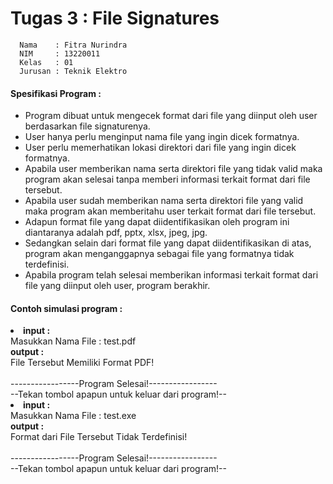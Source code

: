 # Tugas 3 : File Signatures
```shell
  Nama    : Fitra Nurindra
  NIM     : 13220011
  Kelas   : 01
  Jurusan : Teknik Elektro
```
<h4> Spesifikasi Program : </h4>
<ul>
  <li> Program dibuat untuk mengecek format dari file yang diinput oleh user berdasarkan file signaturenya. </li>
  <li> User hanya perlu menginput nama file yang ingin dicek formatnya. </li>
  <li> User perlu memerhatikan lokasi direktori dari file yang ingin dicek formatnya. </li>
  <li> Apabila user memberikan nama serta direktori file yang tidak valid maka program akan selesai tanpa memberi informasi terkait format dari file tersebut. </li>
  <li> Apabila user sudah memberikan nama serta direktori file yang valid maka program akan memberitahu user terkait format dari file tersebut. </li>
  <li> Adapun format file yang dapat diidentifikasikan oleh program ini diantaranya adalah pdf, pptx, xlsx, jpeg, jpg. </li>
  <li> Sedangkan selain dari format file yang dapat diidentifikasikan di atas, program akan menganggapnya sebagai file yang formatnya tidak terdefinisi. </li>
  <li> Apabila program telah selesai memberikan informasi terkait format dari file yang diinput oleh user, program berakhir. </li>
</ul>
<h4> Contoh simulasi program : </h4>
  <li> <b>input :</b> <br>Masukkan Nama File : test.pdf<br><b>  output :</b><br>File Tersebut Memiliki Format PDF!<br><br>-----------------Program Selesai!-----------------<br>--Tekan tombol apapun untuk keluar dari program!-- <br></li>
    <li> <b>input :</b> <br>Masukkan Nama File : test.exe<br><b>  output :</b><br>Format dari File Tersebut Tidak Terdefinisi!<br><br>-----------------Program Selesai!-----------------<br>--Tekan tombol apapun untuk keluar dari program!-- <br></li>
